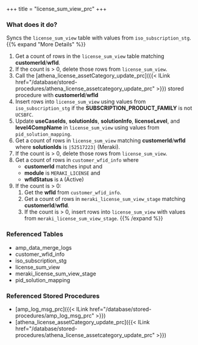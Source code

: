 +++
title = "license_sum_view_prc"
+++

### What does it do?
Syncs the `license_sum_view` table with values from `iso_subscription_stg`.
{{% expand "More Details" %}}
1. Get a count of rows in the `license_sum_view` table matching **customerId**/**wfId**.
2. If the count is > 0, delete those rows from `license_sum_view`.
3. Call the [athena_license_assetCategory_update_prc]({{< ILink href="/database/stored-procedures/athena_license_assetcategory_update_prc" >}}) stored procedure with **customerId**/**wfId**
4. Insert rows into `license_sum_view` using values from `iso_subscription_stg` if the **SUBSCRIPTION_PRODUCT_FAMILY** is not `UCSBFC`.
5. Update **useCaseIds**, **solutionIds**, **solutionInfo**, **licenseLevel**, and **level4CompName** in `license_sum_view` using values from `pid_solution_mapping`.
6. Get a count of rows in `license_sum_view` matching **customerId**/**wfId** where **solutionIds** is `|52517223|` (Meraki).
7. If the count is > 0, delete those rows from `license_sum_view`.
8. Get a count of rows in `customer_wfid_info` where 
   - **customerId** matches input and
   - **module** is `MERAKI_LICENSE` and
   - **wfIdStatus** is `A` (Active)
9. If the count is > 0:
   1. Get the **wfId** from `customer_wfid_info`.
   2. Get a count of rows in `meraki_license_sum_view_stage` matching **customerId**/**wfId**.
   3. If the count is > 0, insert rows into `license_sum_view` with values from `meraki_license_sum_view_stage`.
{{% /expand %}}

### Referenced Tables
- amp_data_merge_logs
- customer_wfid_info 
- iso_subscription_stg
- license_sum_view
- meraki_license_sum_view_stage
- pid_solution_mapping

### Referenced Stored Procedures
- [amp_log_msg_prc]({{< ILink href="/database/stored-procedures/amp_log_msg_prc" >}})
- [athena_license_assetCategory_update_prc]({{< ILink href="/database/stored-procedures/athena_license_assetcategory_update_prc" >}})
